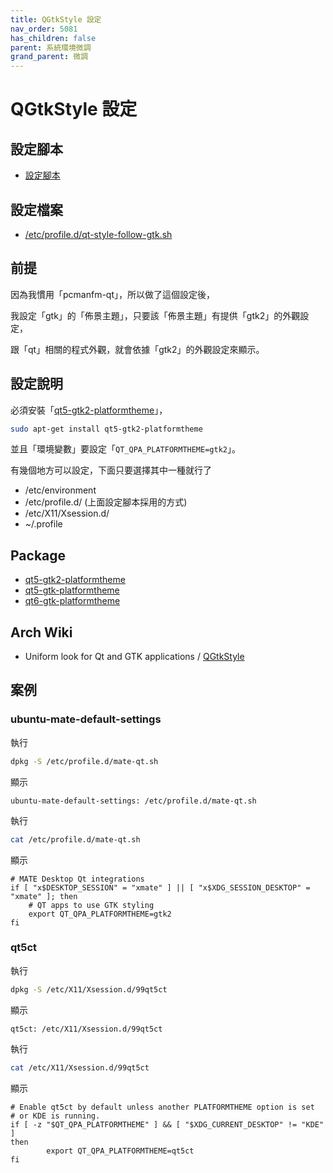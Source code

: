 ```yaml
---
title: QGtkStyle 設定
nav_order: 5081
has_children: false
parent: 系統環境微調
grand_parent: 微調
---
```


# QGtkStyle 設定


## 設定腳本

* [設定腳本](https://github.com/samwhelp/note-about-ubuntu/tree/gh-pages/_demo/adjustment/part/qt-style-follow-gtk)

## 設定檔案

* [/etc/profile.d/qt-style-follow-gtk.sh](https://github.com/samwhelp/note-about-ubuntu/blob/gh-pages/_demo/adjustment/part/qt-style-follow-gtk/config/qt-style-follow-gtk/qt-style-follow-gtk.sh)


## 前提

因為我慣用「pcmanfm-qt」，所以做了這個設定後，

我設定「gtk」的「佈景主題」，只要該「佈景主題」有提供「gtk2」的外觀設定，

跟「qt」相關的程式外觀，就會依據「gtk2」的外觀設定來顯示。


## 設定說明

必須安裝「[qt5-gtk2-platformtheme](https://packages.ubuntu.com/jammy/qt5-gtk2-platformtheme)」，

``` sh
sudo apt-get install qt5-gtk2-platformtheme
```

並且「環境變數」要設定「`QT_QPA_PLATFORMTHEME=gtk2`」。

有幾個地方可以設定，下面只要選擇其中一種就行了

* /etc/environment
* /etc/profile.d/ (上面設定腳本採用的方式)
* /etc/X11/Xsession.d/
* ~/.profile


## Package

* [qt5-gtk2-platformtheme](https://packages.ubuntu.com/jammy/qt5-gtk2-platformtheme)
* [qt5-gtk-platformtheme](https://packages.ubuntu.com/jammy/qt5-gtk-platformtheme)
* [qt6-gtk-platformtheme](https://packages.ubuntu.com/jammy/qt6-gtk-platformtheme)


## Arch Wiki

* Uniform look for Qt and GTK applications / [QGtkStyle](https://wiki.archlinux.org/title/Uniform_look_for_Qt_and_GTK_applications#QGtkStyle)


## 案例


### ubuntu-mate-default-settings

執行

``` sh
dpkg -S /etc/profile.d/mate-qt.sh
```

顯示

```
ubuntu-mate-default-settings: /etc/profile.d/mate-qt.sh
```

執行

``` sh
cat /etc/profile.d/mate-qt.sh
```

顯示

```
# MATE Desktop Qt integrations
if [ "x$DESKTOP_SESSION" = "xmate" ] || [ "x$XDG_SESSION_DESKTOP" = "xmate" ]; then
    # QT apps to use GTK styling
    export QT_QPA_PLATFORMTHEME=gtk2
fi
```


### qt5ct

執行

``` sh
dpkg -S /etc/X11/Xsession.d/99qt5ct
```

顯示

```
qt5ct: /etc/X11/Xsession.d/99qt5ct
```

執行

``` sh
cat /etc/X11/Xsession.d/99qt5ct
```

顯示

```
# Enable qt5ct by default unless another PLATFORMTHEME option is set
# or KDE is running.
if [ -z "$QT_QPA_PLATFORMTHEME" ] && [ "$XDG_CURRENT_DESKTOP" != "KDE" ]
then
        export QT_QPA_PLATFORMTHEME=qt5ct
fi
```
